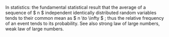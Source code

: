 In statistics: the fundamental statistical result that the average of a
sequence of $ n $ independent identically distributed random variables
tends to their common mean as $ n \to \infty  $ ; thus the relative
frequency of an event tends to its probability. See also strong law of
large numbers, weak law of large numbers.
